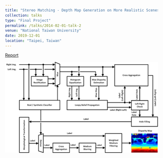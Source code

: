 ```yaml
---
title: "Stereo Matching - Depth Map Generation on More Realistic Scenes"
collection: talks
type: "Final Project"
permalink: /talks/2014-02-01-talk-2
venue: "National Taiwan University"
date: 2019-12-01
location: "Taipei, Taiwan"
---
```


[Report](http://posoc.github.io/files/cv_final_project.pdf)<br/>

<img src='/images/stereo_match.png' width='600'>


<!--This is a description of your talk, which is a markdown files that can be all markdown-ified like any other post. Yay markdown!-->
